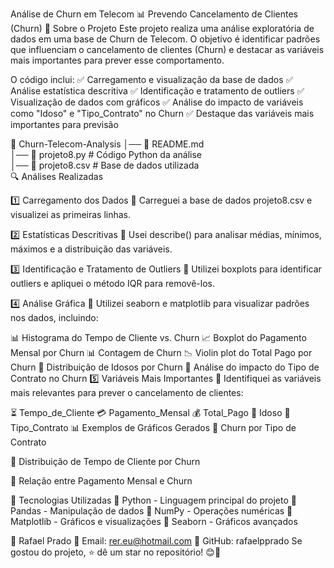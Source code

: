 Análise de Churn em Telecom
📊 Prevendo Cancelamento de Clientes (Churn)
📖 Sobre o Projeto
Este projeto realiza uma análise exploratória de dados em uma base de Churn de Telecom. O objetivo é identificar padrões que influenciam o cancelamento de clientes (Churn) e destacar as variáveis mais importantes para prever esse comportamento.

O código inclui: 
✅ Carregamento e visualização da base de dados
✅ Análise estatística descritiva
✅ Identificação e tratamento de outliers
✅ Visualização de dados com gráficos
✅ Análise do impacto de variáveis como "Idoso" e "Tipo_Contrato" no Churn
✅ Destaque das variáveis mais importantes para previsão

📁 Churn-Telecom-Analysis
│── 📄 README.md  
│── 📄 projeto8.py  # Código Python da análise  
│── 📄 projeto8.csv  # Base de dados utilizada  
🔍 Análises Realizadas

1️⃣ Carregamento dos Dados
📌 Carreguei a base de dados projeto8.csv e visualizei as primeiras linhas.

2️⃣ Estatísticas Descritivas
📌 Usei describe() para analisar médias, mínimos, máximos e a distribuição das variáveis.

3️⃣ Identificação e Tratamento de Outliers
📌 Utilizei boxplots para identificar outliers e apliquei o método IQR para removê-los.

4️⃣ Análise Gráfica
📌 Utilizei seaborn e matplotlib para visualizar padrões nos dados, incluindo:

📊 Histograma do Tempo de Cliente vs. Churn
📈 Boxplot do Pagamento Mensal por Churn
📊 Contagem de Churn
📉 Violin plot do Total Pago por Churn
👴 Distribuição de Idosos por Churn
📜 Análise do impacto do Tipo de Contrato no Churn
5️⃣ Variáveis Mais Importantes
📌 Identifiquei as variáveis mais relevantes para prever o cancelamento de clientes:

⏳ Tempo_de_Cliente
💳 Pagamento_Mensal
💰 Total_Pago
👴 Idoso
📜 Tipo_Contrato
📊 Exemplos de Gráficos Gerados
📌 Churn por Tipo de Contrato

📌 Distribuição de Tempo de Cliente por Churn

📌 Relação entre Pagamento Mensal e Churn

🚀 Tecnologias Utilizadas
🔹 Python - Linguagem principal do projeto
🔹 Pandas - Manipulação de dados
🔹 NumPy - Operações numéricas
🔹 Matplotlib - Gráficos e visualizações
🔹 Seaborn - Gráficos avançados

👤 Rafael Prado
📧 Email: rer.eu@hotmail.com
🔗 GitHub: rafaelpprado
Se gostou do projeto, ⭐️ dê um star no repositório! 😊🚀
